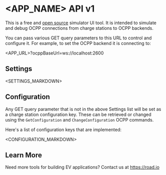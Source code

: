 # <APP_NAME> API v1

This is a free and
[open source](https://github.com/e-flux-platform/chargestation) simulator UI
tool. It is intended to simulate and debug OCPP connections from charge stations
to OCPP backends.

You can pass various GET query parameters to this URL to control and configure
it. For example, to set the OCPP backend it is connecting to:

<APP_URL>?ocppBaseUrl=ws://localhost:2600

## Settings

<SETTINGS_MARKDOWN>

## Configuration

Any GET query parameter that is not in the above Settings list will be set as a
charge station configuration key. These can be retrieved or changed using the
`GetConfiguration` and `ChangeConfiguration` OCPP commands.

Here's a list of configuration keys that are implemented:

<CONFIGURATION_MARKDOWN>

## Learn More

Need more tools for building EV applications? Contact us at https://road.io
